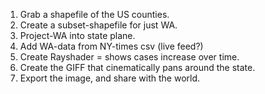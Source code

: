 1. Grab a shapefile of the US counties.
2. Create a subset-shapefile for just WA.
3. Project-WA into state plane.
4. Add WA-data from NY-times csv (live feed?)
5. Create Rayshader = shows cases increase over time.
6. Create the GIFF that cinematically pans around the state.
7. Export the image, and share with the world.
